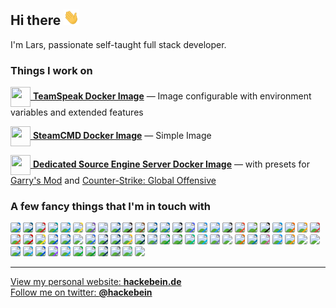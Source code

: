 ## Hi there <img src="https://raw.githubusercontent.com/Hackebein/Hackebein/master/assets/wave.gif" width="25" height="25">

I'm Lars, passionate self-taught full stack developer.

### Things I work on
[<img src="https://unpkg.com/simple-icons@v5/icons/teamspeak.svg" width="32" height="32" align="center"> **TeamSpeak Docker Image**](https://github.com/Hackebein/docker-ts3server) — Image configurable with environment variables and extended features

[<img src="https://unpkg.com/simple-icons@v5/icons/steam.svg" width="32" height="32" align="center"> **SteamCMD Docker Image**](https://github.com/Hackebein/docker-steamcmd) — Simple Image

[<img src="https://unpkg.com/simple-icons@v5/icons/sourceengine.svg" width="32" height="32" align="center"> **Dedicated Source Engine Server Docker Image**](https://github.com/Hackebein/docker-srcds) — with presets for [Garry's Mod](https://github.com/Hackebein/docker-garrysmod) and [Counter-Strike: Global Offensive](https://github.com/Hackebein/docker-csgo) 

### A few fancy things that I'm in touch with
<img src="https://unpkg.com/simple-icons@v5/icons/alliedmodders.svg" widht="32" height="32" style="background-color: #1578D3; border-radius: 3px;">
<img src="https://unpkg.com/simple-icons@v5/icons/alpinelinux.svg" widht="32" height="32" style="background-color: #0D597F; border-radius: 3px;">
<img src="https://unpkg.com/simple-icons@v5/icons/apache.svg" widht="32" height="32" style="background-color: #D22128; border-radius: 3px;">
<img src="https://unpkg.com/simple-icons@v5/icons/arduino.svg" widht="32" height="32" style="background-color: #00979D; border-radius: 3px;">
<img src="https://unpkg.com/simple-icons@v5/icons/autodesk.svg" widht="32" height="32" style="background-color: #0696D7; border-radius: 3px;">
<img src="https://unpkg.com/simple-icons@v5/icons/babel.svg" widht="32" height="32" style="background-color: #F9DC3E; border-radius: 3px;">
<img src="https://unpkg.com/simple-icons@v5/icons/bootstrap.svg" widht="32" height="32" style="background-color: #7952B3; border-radius: 3px;">
<img src="https://unpkg.com/simple-icons@v5/icons/c.svg" widht="32" height="32" style="background-color: #A8B9CC; border-radius: 3px;">
<img src="https://unpkg.com/simple-icons@v5/icons/cmake.svg" widht="32" height="32" style="background-color: #064F8C; border-radius: 3px;">
<img src="https://unpkg.com/simple-icons@v5/icons/coffeescript.svg" widht="32" height="32" style="background-color: #2F2625; border-radius: 3px;">
<img src="https://unpkg.com/simple-icons@v5/icons/composer.svg" widht="32" height="32" style="background-color: #885630; border-radius: 3px;">
<img src="https://unpkg.com/simple-icons@v5/icons/cplusplus.svg" widht="32" height="32" style="background-color: #00599C; border-radius: 3px;">
<img src="https://unpkg.com/simple-icons@v5/icons/css3.svg" widht="32" height="32" style="background-color: #1572B6; border-radius: 3px;">
<img src="https://unpkg.com/simple-icons@v5/icons/darkreader.svg" widht="32" height="32" style="background-color: #141E24; border-radius: 3px;">
<img src="https://unpkg.com/simple-icons@v5/icons/discord.svg" widht="32" height="32" style="background-color: #5865F2; border-radius: 3px;">
<img src="https://unpkg.com/simple-icons@v5/icons/docker.svg" widht="32" height="32" style="background-color: #2496ED; border-radius: 3px;">
<img src="https://unpkg.com/simple-icons@v5/icons/fontawesome.svg" widht="32" height="32" style="background-color: #339AF0; border-radius: 3px;">
<img src="https://unpkg.com/simple-icons@v5/icons/freenas.svg" widht="32" height="32" style="background-color: #343434; border-radius: 3px;">
<img src="https://unpkg.com/simple-icons@v5/icons/git.svg" widht="32" height="32" style="background-color: #F05032; border-radius: 3px;">
<img src="https://unpkg.com/simple-icons@v5/icons/gitea.svg" widht="32" height="32" style="background-color: #609926; border-radius: 3px;">
<img src="https://unpkg.com/simple-icons@v5/icons/github.svg" widht="32" height="32" style="background-color: #181717; border-radius: 3px;">
<img src="https://unpkg.com/simple-icons@v5/icons/gnuprivacyguard.svg" widht="32" height="32" style="background-color: #0093DD; border-radius: 3px;">
<img src="https://unpkg.com/simple-icons@v5/icons/grafana.svg" widht="32" height="32" style="background-color: #F46800; border-radius: 3px;">
<img src="https://unpkg.com/simple-icons@v5/icons/grunt.svg" widht="32" height="32" style="background-color: #FAA918; border-radius: 3px;">
<img src="https://unpkg.com/simple-icons@v5/icons/gulp.svg" widht="32" height="32" style="background-color: #CF4647; border-radius: 3px;">
<img src="https://unpkg.com/simple-icons@v5/icons/html5.svg" widht="32" height="32" style="background-color: #E34F26; border-radius: 3px;">
<img src="https://unpkg.com/simple-icons@v5/icons/jabber.svg" widht="32" height="32" style="background-color: #CC0000; border-radius: 3px;">
<img src="https://unpkg.com/simple-icons@v5/icons/javascript.svg" widht="32" height="32" style="background-color: #F7DF1E; border-radius: 3px;">
<img src="https://unpkg.com/simple-icons@v5/icons/jira.svg" widht="32" height="32" style="background-color: #0052CC; border-radius: 3px;">
<img src="https://unpkg.com/simple-icons@v5/icons/jquery.svg" widht="32" height="32" style="background-color: #0769AD; border-radius: 3px;">
<img src="https://unpkg.com/simple-icons@v5/icons/json.svg" widht="32" height="32" style="background-color: #FFFFFF; border-radius: 3px;">
<img src="https://unpkg.com/simple-icons@v5/icons/kubernetes.svg" widht="32" height="32" style="background-color: #326CE5; border-radius: 3px;">
<img src="https://unpkg.com/simple-icons@v5/icons/less.svg" widht="32" height="32" style="background-color: #1D365D; border-radius: 3px;">
<img src="https://unpkg.com/simple-icons@v5/icons/letsencrypt.svg" widht="32" height="32" style="background-color: #003A70; border-radius: 3px;">
<img src="https://unpkg.com/simple-icons@v5/icons/linux.svg" widht="32" height="32" style="background-color: #FCC624; border-radius: 3px;">
<img src="https://unpkg.com/simple-icons@v5/icons/mariadb.svg" widht="32" height="32" style="background-color: #003545; border-radius: 3px;">
<img src="https://unpkg.com/simple-icons@v5/icons/mysql.svg" widht="32" height="32" style="background-color: #4479A1; border-radius: 3px;">
<img src="https://unpkg.com/simple-icons@v5/icons/nginx.svg" widht="32" height="32" style="background-color: #009639; border-radius: 3px;">
<img src="https://unpkg.com/simple-icons@v5/icons/nodedotjs.svg" widht="32" height="32" style="background-color: #339933; border-radius: 3px;">
<img src="https://unpkg.com/simple-icons@v5/icons/nuxtdotjs.svg" widht="32" height="32" style="background-color: #00C58E; border-radius: 3px;">
<img src="https://unpkg.com/simple-icons@v5/icons/openwrt.svg" widht="32" height="32" style="background-color: #00B5E2; border-radius: 3px;">
<img src="https://unpkg.com/simple-icons@v5/icons/php.svg" widht="32" height="32" style="background-color: #777BB4; border-radius: 3px;">
<img src="https://unpkg.com/simple-icons@v5/icons/phpstorm.svg" widht="32" height="32" style="background-color: #FFFFFF; border-radius: 3px;">
<img src="https://unpkg.com/simple-icons@v5/icons/proxmox.svg" widht="32" height="32" style="background-color: #E57000; border-radius: 3px;">
<img src="https://unpkg.com/simple-icons@v5/icons/rancher.svg" widht="32" height="32" style="background-color: #0075A8; border-radius: 3px;">
<img src="https://unpkg.com/simple-icons@v5/icons/sass.svg" widht="32" height="32" style="background-color: #CC6699; border-radius: 3px;">
<img src="https://unpkg.com/simple-icons@v5/icons/shopware.svg" widht="32" height="32" style="background-color: #189EFF; border-radius: 3px;">
<img src="https://unpkg.com/simple-icons@v5/icons/sourceengine.svg" widht="32" height="32" style="background-color: #F79A10; border-radius: 3px;">
<img src="https://unpkg.com/simple-icons@v5/icons/steam.svg" widht="32" height="32" style="background-color: #FFFFFF; border-radius: 3px;">
<img src="https://unpkg.com/simple-icons@v5/icons/steamdb.svg" widht="32" height="32" style="background-color: #FFFFFF; border-radius: 3px;">
<img src="https://unpkg.com/simple-icons@v5/icons/teamspeak.svg" widht="32" height="32" style="background-color: #2580C3; border-radius: 3px;">
<img src="https://unpkg.com/simple-icons@v5/icons/telegram.svg" widht="32" height="32" style="background-color: #26A5E4; border-radius: 3px;">
<img src="https://unpkg.com/simple-icons@v5/icons/trello.svg" widht="32" height="32" style="background-color: #0052CC; border-radius: 3px;">
<img src="https://unpkg.com/simple-icons@v5/icons/twitch.svg" widht="32" height="32" style="background-color: #9146FF; border-radius: 3px;">
<img src="https://unpkg.com/simple-icons@v5/icons/twitter.svg" widht="32" height="32" style="background-color: #1DA1F2; border-radius: 3px;">
<img src="https://unpkg.com/simple-icons@v5/icons/veeam.svg" widht="32" height="32" style="background-color: #00B336; border-radius: 3px;">
<img src="https://unpkg.com/simple-icons@v5/icons/vim.svg" widht="32" height="32" style="background-color: #019733; border-radius: 3px;">
<img src="https://unpkg.com/simple-icons@v5/icons/virtualbox.svg" widht="32" height="32" style="background-color: #183A61; border-radius: 3px;">
<img src="https://unpkg.com/simple-icons@v5/icons/vmware.svg" widht="32" height="32" style="background-color: #607078; border-radius: 3px;">
<img src="https://unpkg.com/simple-icons@v5/icons/vuedotjs.svg" widht="32" height="32" style="background-color: #4FC08D; border-radius: 3px;">
<img src="https://unpkg.com/simple-icons@v5/icons/webstorm.svg" widht="32" height="32" style="background-color: #FFFFFF; border-radius: 3px;">

---

[View my personal website: **hackebein.de**](https://hackebein.de)  
[Follow me on twitter: **@hackebein**](https://twitter.com/hackebein)